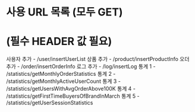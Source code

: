 # 사용 URL 목록 (모두 GET)
# (필수 HEADER 값 필요)

사용자 추가 - /user/insertUserList
상품 추가 - /product/insertProductInfo
오더 추가 - /order/insertOrderInfo
로그 추가 - /log/insertLog
통계 1 - /statistics/getMonthlyOrderStatistics
통계 2 - /statistics/getMonthlyActiveUserCount
통계 3 - /statistics/getUsersWithAvgOrderAbove100K
통계 4 - /statistics/getFirstTimeBuyersOfBrandInMarch
통계 5 - /statistics/getUserSessionStatistics
